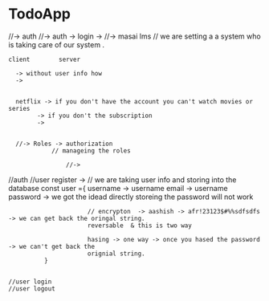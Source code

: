 # TodoApp


//-> auth
  //-> auth -> login -> 
  //-> masai lms
  // we are setting a a system who is taking care of our system .




    client        server 

      -> without user info how 
      -> 


      netflix -> if you don't have the account you can't watch movies or series 
            -> if you don't the subscription 
            -> 

      
      //-> Roles -> authorization
                // manageing the roles 

                    //-> 


//auth 
    //user register -> 
          // we are taking user info and storing into the database
              const user ={
                  username -> username
                  email -> username
                  password -> we got the idead directly storeing the  password will not work 

                          // encrypton  -> aashish -> afr!23123$#%%sdfsdfs -> we can get back the oringal string.
                          reversable  & this is two way

                          hasing -> one way -> once you hased the password -> we can't get back the
                          orignial string. 
              }


    //user login 
    //user logout